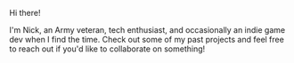 Hi there!

I'm Nick, an Army veteran, tech enthusiast, and occasionally an indie game dev when I find the time.
Check out some of my past projects and feel free to reach out if you'd like to collaborate on something!
